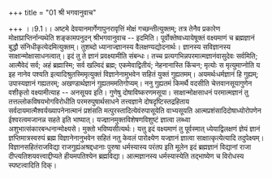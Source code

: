 +++
title = "01 श्री भगवानुवाच"

+++
।।9.1।। अष्टमे देवयानमार्गेणापुनरावृत्तिं मोक्षं गच्छन्तीत्युक्तम्; तत्र
तेनैव प्रकारेण मोक्षाप्राप्तिर्नान्यथेति शङ्कामपनुदन् श्रीभगवानुवाच --
इदमिति। पूर्वोक्तेष्वध्यायेषूक्तं वक्ष्यमाणं च ब्रह्मज्ञानं बुद्धौ
संनिधीकृत्येदमित्युक्तम्। तुशब्दो ध्यानाज्ज्ञानस्य वैलक्षण्यद्योदनार्थः।
ज्ञानस्य सविज्ञानस्य साक्षान्मोक्षासाधनत्वात्। इदं तु ते ज्ञानं
प्रवक्ष्यामीति संबन्धः। तच्च प्रत्यगभिन्नपरमात्मज्ञानंवासुदेवः सर्वमिति;
आत्मैवेदं सर्व; अहं ब्रह्मास्मि; सर्व खल्विदं ब्रह्म; एकमेवाद्वितीयं;
नेहनानास्ति किंचन; मृत्योः स मृत्युमाप्नोति य इह नानेव पश्यति
इत्यादिश्रुतस्मिमृत्युक्तं विज्ञानेनामुभवेन सहितं युक्तं गुह्यतमम्।
अयमर्थःधर्मज्ञानं हि गुह्यम्; उपास्यज्ञानं गह्यतरम्; अखण्डार्थज्ञानं
गुह्यतममतिगोप्यम्। ननु गुह्यतमं किमर्थै वदसीति चेत्तवानसूयागुणेन वशीकृतो
वक्ष्यामीत्याह -- अनसूयव इति। गुणेषु दोषाविष्करणमसूया।
साक्षान्मोक्षसाधनं परमात्मज्ञानं तु तत्तल्लोकविषयभोगविरोधीति
परमरुपुषार्थसाधने तत्त्वज्ञाने दोषदृष्टिस्तद्रहिताय
सर्वदायमात्मैश्वर्यख्यापनेनात्मानं प्रशंसति मत्पुरस्तादित्येवंरुपासूयेति
वाभ्यसूयति आत्मप्रशंसादिदोषाध्योरोपणेन ईश्वरत्वमजानन्न सहते इति
भाष्यात्। यज्ज्ञानमुक्तविशेषणविशुष्टं ज्ञात्वा लब्ध्वा
अशुभात्संकारबन्धनान्मोक्ष्यसे। मुक्तो भविष्यसीत्यर्थः। यत्तु इदं
वक्ष्यमाणं तु पूर्वस्मात् ध्येयाद्विलक्षणं ज्ञेयं ज्ञानं
ज्ञप्तिमात्रस्वरुपं ब्रह्म विज्ञानेनानुभवेन सहितं नतु केवलं पारोक्ष्येण
यज्ज्ञानं ज्ञात्वा साक्षात्कृत्येत्यादि तदुपेक्ष्यम्।
विज्ञानसहितंराजविद्या राजगुह्यंअश्रद्दधानाः पुरुषा धर्मस्यास्य परंतप इति
मूलेन इदं ब्रह्मज्ञानं विद्यानां राजा दीप्त्यतिशयवत्त्वाद्दीप्यते
हीयमपतिश्येन ब्रह्मविद्या। आत्मज्ञानस्य धर्मस्यास्येति तद्भाष्येण च
विरोधस्य स्पष्टत्वादिति दिक्।
